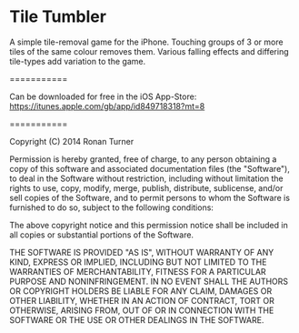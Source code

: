 Tile Tumbler
===========

A simple tile-removal game for the iPhone. Touching groups of 3 or more tiles of the same colour removes them. 
Various falling effects and differing tile-types add variation to the game.

===========

Can be downloaded for free in the iOS App-Store: https://itunes.apple.com/gb/app/id849718318?mt=8

===========

Copyright (C) 2014 Ronan Turner

Permission is hereby granted, free of charge, to any person obtaining a copy of this software and associated documentation files (the "Software"), to deal in the Software without restriction, including without limitation the rights to use, copy, modify, merge, publish, distribute, sublicense, and/or sell copies of the Software, and to permit persons to whom the Software is furnished to do so, subject to the following conditions:

The above copyright notice and this permission notice shall be included in all copies or substantial portions of the Software.

THE SOFTWARE IS PROVIDED "AS IS", WITHOUT WARRANTY OF ANY KIND, EXPRESS OR IMPLIED, INCLUDING BUT NOT LIMITED TO THE WARRANTIES OF MERCHANTABILITY, FITNESS FOR A PARTICULAR PURPOSE AND NONINFRINGEMENT. IN NO EVENT SHALL THE AUTHORS OR COPYRIGHT HOLDERS BE LIABLE FOR ANY CLAIM, DAMAGES OR OTHER LIABILITY, WHETHER IN AN ACTION OF CONTRACT, TORT OR OTHERWISE, ARISING FROM, OUT OF OR IN CONNECTION WITH THE SOFTWARE OR THE USE OR OTHER DEALINGS IN THE SOFTWARE.
